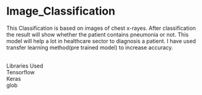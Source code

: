 # Image_Classification

This Classification is based on images of chest x-rayes. After classification the result will show whether the patient 
contains pneumonia or not.
This model will help a lot in healthcare sector to diagnosis a patient.
I  have used transfer learning method(pre trained model) to increase accuracy.

<br>
Libraries Used
<br>
Tensorflow
<br>
Keras
<br>
glob
<br>
